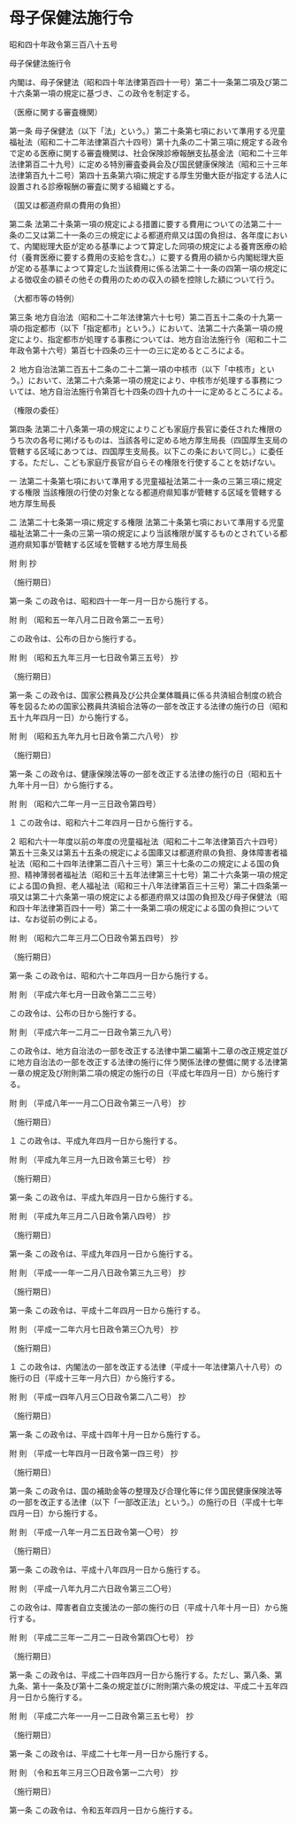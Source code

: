 # 母子保健法施行令

昭和四十年政令第三百八十五号

母子保健法施行令

内閣は、母子保健法（昭和四十年法律第百四十一号）第二十一条第二項及び第二十六条第一項の規定に基づき、この政令を制定する。

（医療に関する審査機関）

第一条 母子保健法（以下「法」という。）第二十条第七項において準用する児童福祉法（昭和二十二年法律第百六十四号）第十九条の二十第三項に規定する政令で定める医療に関する審査機関は、社会保険診療報酬支払基金法（昭和二十三年法律第百二十九号）に定める特別審査委員会及び国民健康保険法（昭和三十三年法律第百九十二号）第四十五条第六項に規定する厚生労働大臣が指定する法人に設置される診療報酬の審査に関する組織とする。

（国又は都道府県の費用の負担）

第二条 法第二十条第一項の規定による措置に要する費用についての法第二十一条の二又は第二十一条の三の規定による都道府県又は国の負担は、各年度において、内閣総理大臣が定める基準によつて算定した同項の規定による養育医療の給付（養育医療に要する費用の支給を含む。）に要する費用の額から内閣総理大臣が定める基準によつて算定した当該費用に係る法第二十一条の四第一項の規定による徴収金の額その他その費用のための収入の額を控除した額について行う。

（大都市等の特例）

第三条 地方自治法（昭和二十二年法律第六十七号）第二百五十二条の十九第一項の指定都市（以下「指定都市」という。）において、法第二十六条第一項の規定により、指定都市が処理する事務については、地方自治法施行令（昭和二十二年政令第十六号）第百七十四条の三十一の三に定めるところによる。

２ 地方自治法第二百五十二条の二十二第一項の中核市（以下「中核市」という。）において、法第二十六条第一項の規定により、中核市が処理する事務については、地方自治法施行令第百七十四条の四十九の十一に定めるところによる。

（権限の委任）

第四条 法第二十八条第一項の規定によりこども家庭庁長官に委任された権限のうち次の各号に掲げるものは、当該各号に定める地方厚生局長（四国厚生支局の管轄する区域にあつては、四国厚生支局長。以下この条において同じ。）に委任する。ただし、こども家庭庁長官が自らその権限を行使することを妨げない。

一 法第二十条第七項において準用する児童福祉法第二十一条の三第三項に規定する権限 当該権限の行使の対象となる都道府県知事が管轄する区域を管轄する地方厚生局長

二 法第二十七条第一項に規定する権限 法第二十条第七項において準用する児童福祉法第二十一条の三第一項の規定により当該権限が属するものとされている都道府県知事が管轄する区域を管轄する地方厚生局長

附 則 抄

（施行期日）

第一条 この政令は、昭和四十一年一月一日から施行する。

附 則 （昭和五一年八月二日政令第二一五号）

この政令は、公布の日から施行する。

附 則 （昭和五九年三月一七日政令第三五号） 抄

（施行期日）

第一条 この政令は、国家公務員及び公共企業体職員に係る共済組合制度の統合等を図るための国家公務員共済組合法等の一部を改正する法律の施行の日（昭和五十九年四月一日）から施行する。

附 則 （昭和五九年九月七日政令第二六八号） 抄

（施行期日）

第一条 この政令は、健康保険法等の一部を改正する法律の施行の日（昭和五十九年十月一日）から施行する。

附 則 （昭和六二年一月一三日政令第四号）

１ この政令は、昭和六十二年四月一日から施行する。

２ 昭和六十一年度以前の年度の児童福祉法（昭和二十二年法律第百六十四号）第五十三条又は第五十五条の規定による国庫又は都道府県の負担、身体障害者福祉法（昭和二十四年法律第二百八十三号）第三十七条の二の規定による国の負担、精神薄弱者福祉法（昭和三十五年法律第三十七号）第二十六条第一項の規定による国の負担、老人福祉法（昭和三十八年法律第百三十三号）第二十四条第一項又は第二十六条第一項の規定による都道府県又は国の負担及び母子保健法（昭和四十年法律第百四十一号）第二十一条第二項の規定による国の負担については、なお従前の例による。

附 則 （昭和六二年三月二〇日政令第五四号） 抄

（施行期日）

第一条 この政令は、昭和六十二年四月一日から施行する。

附 則 （平成六年七月一日政令第二二三号）

この政令は、公布の日から施行する。

附 則 （平成六年一二月二一日政令第三九八号）

この政令は、地方自治法の一部を改正する法律中第二編第十二章の改正規定並びに地方自治法の一部を改正する法律の施行に伴う関係法律の整備に関する法律第一章の規定及び附則第二項の規定の施行の日（平成七年四月一日）から施行する。

附 則 （平成八年一一月二〇日政令第三一八号） 抄

（施行期日）

１ この政令は、平成九年四月一日から施行する。

附 則 （平成九年三月一九日政令第三七号） 抄

（施行期日）

第一条 この政令は、平成九年四月一日から施行する。

附 則 （平成九年三月二八日政令第八四号） 抄

（施行期日）

第一条 この政令は、平成九年四月一日から施行する。

附 則 （平成一一年一二月八日政令第三九三号） 抄

（施行期日）

第一条 この政令は、平成十二年四月一日から施行する。

附 則 （平成一二年六月七日政令第三〇九号） 抄

（施行期日）

１ この政令は、内閣法の一部を改正する法律（平成十一年法律第八十八号）の施行の日（平成十三年一月六日）から施行する。

附 則 （平成一四年八月三〇日政令第二八二号） 抄

（施行期日）

第一条 この政令は、平成十四年十月一日から施行する。

附 則 （平成一七年四月一日政令第一四三号） 抄

（施行期日）

第一条 この政令は、国の補助金等の整理及び合理化等に伴う国民健康保険法等の一部を改正する法律（以下「一部改正法」という。）の施行の日（平成十七年四月一日）から施行する。

附 則 （平成一八年一月二五日政令第一〇号） 抄

（施行期日）

第一条 この政令は、平成十八年四月一日から施行する。

附 則 （平成一八年九月二六日政令第三二〇号）

この政令は、障害者自立支援法の一部の施行の日（平成十八年十月一日）から施行する。

附 則 （平成二三年一二月二一日政令第四〇七号） 抄

（施行期日）

第一条 この政令は、平成二十四年四月一日から施行する。ただし、第八条、第九条、第十一条及び第十二条の規定並びに附則第六条の規定は、平成二十五年四月一日から施行する。

附 則 （平成二六年一一月一二日政令第三五七号） 抄

（施行期日）

第一条 この政令は、平成二十七年一月一日から施行する。

附 則 （令和五年三月三〇日政令第一二六号） 抄

（施行期日）

第一条 この政令は、令和五年四月一日から施行する。
